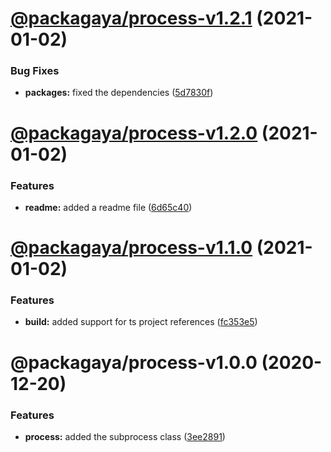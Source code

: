 # [@packagaya/process-v1.2.1](https://github.com/Packagaya/Packagaya/compare/@packagaya/process-v1.2.0...@packagaya/process-v1.2.1) (2021-01-02)


### Bug Fixes

* **packages:** fixed the dependencies ([5d7830f](https://github.com/Packagaya/Packagaya/commit/5d7830fe50c4bd7183c724e121b8c6e5a127c755))

# [@packagaya/process-v1.2.0](https://github.com/Packagaya/Packagaya/compare/@packagaya/process-v1.1.0...@packagaya/process-v1.2.0) (2021-01-02)


### Features

* **readme:** added a readme file ([6d65c40](https://github.com/Packagaya/Packagaya/commit/6d65c405b21e27997d12cc4b83bc13924c946917))

# [@packagaya/process-v1.1.0](https://github.com/Packagaya/Packagaya/compare/@packagaya/process-v1.0.0...@packagaya/process-v1.1.0) (2021-01-02)


### Features

* **build:** added support for ts project references ([fc353e5](https://github.com/Packagaya/Packagaya/commit/fc353e5e9d0f297514d3d18d30e173d7fa0261e2))

# @packagaya/process-v1.0.0 (2020-12-20)

### Features

-   **process:** added the subprocess class ([3ee2891](https://github.com/Packagaya/Packagaya/commit/3ee28917224ba16687def628873746ff90c60867))
